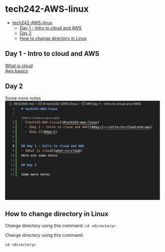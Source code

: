 # tech242-AWS-linux

- [tech242-AWS-linux](#tech242-aws-linux)
  - [Day 1 - Intro to cloud and AWS](#day-1---intro-to-cloud-and-aws)
  - [Day 2](#day-2)
  - [How to change directory in Linux](#how-to-change-directory-in-linux)


## Day 1 - Intro to cloud and AWS
[What is cloud](Day1/what-is-cloud/README.md)<br>
[Aws basics](Day1/aws-basics/README.md)

## Day 2

Some more notes
![screenshot-of-readme-setup](readme-images/screenshot-of-readme-setup.png)

## How to change directory in Linux

Change directory using this command: `cd <directory>`

Change directory using this command: 
```
cd <directory>
```